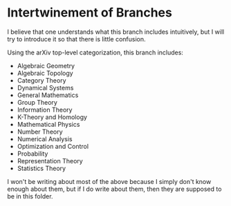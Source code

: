 # Intertwinement of Branches
I believe that one understands what this branch includes intuitively, but I will try to introduce it so that there is little confusion.

Using the arXiv top-level categorization, this branch includes:
- Algebraic Geometry
- Algebraic Topology
- Category Theory
- Dynamical Systems
- General Mathematics
- Group Theory
- Information Theory
- K-Theory and Homology
- Mathematical Physics
- Number Theory
- Numerical Analysis
- Optimization and Control
- Probability
- Representation Theory
- Statistics Theory

I won't be writing about most of the above because I simply don't know enough about them, but if I do write about them, then they are supposed to be in this folder.

